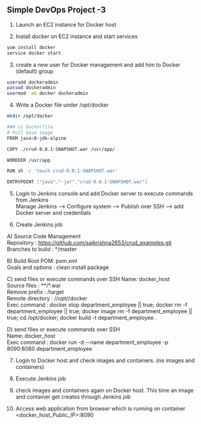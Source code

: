 ## Simple DevOps Project -3 


1. Launch an EC2 instance for Docker host

2. Install docker on EC2 instance and start services 
  ```sh 
  yum install docker
  service docker start
  ```

3. create a new user for Docker management and add him to Docker (default) group
```sh
useradd dockeradmin
passwd dockeradmin
usermod -aG docker dockeradmin
```

4. Write a Docker file under /opt/docker

```sh
mkdir /opt/docker

### vi Dockerfile
# Pull base image 
FROM java:8-jdk-alpine

COPY ./crud-0.0.1-SNAPSHOT.war /usr/app/

WORKDIR /usr/app

RUN sh -c 'touch crud-0.0.1-SNAPSHOT.war'

ENTRYPOINT ["java","-jar","crud-0.0.1-SNAPSHOT.war"]
```

5. Login to Jenkins console and add Docker server to execute commands from Jenkins  
Manage Jenkins --> Configure system -->  Publish over SSH --> add Docker server and credentials

6. Create Jenkins job 

A) Source Code Management  
 Repository : https://github.com/saikrishna2653/crud_examples.git  
 Branches to build : */master  

B) Build
 Root POM: pom.xml  
 Goals and options : clean install package  
 
C) send files or execute commands over SSH
 Name: docker_host  
 Source files	: **/*.war  
 Remove prefix	: /target  
 Remote directory	: //opt//docker  
 Exec command	: docker stop department_employee || true; docker rm -f department_employee || true; docker image rm -f department_employee || true;
cd /opt/docker; docker build -t department_employee .  

D) send files or execute commands over SSH  
  Name: docker_host  
  Exec command	: docker run -d --name department_employee -p 8090:8080 department_employee  

7. Login to Docker host and check images and containers. (no images and containers)

8. Execute Jenkins job

9. check images and containers again on Docker host. This time an image and container get creates through Jenkins job

10. Access web application from browser which is running on container
<docker_host_Public_IP>:8090

